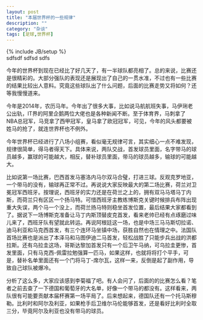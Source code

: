 ```yaml
---
layout: post
title: "本届世界杯的一些规律"
description: ""
category: "杂谈"
tags: [足球,世界杯]
---
```

{% include JB/setup %}    
sdfsdf
sdfsd
sdfs
<!--more-->
今年的世界杯到现在已经比了好几天了，有一半球队都亮相了。总的来说，比赛还是很精彩的。大部分强队的表现还是展现出了自己的一贯水准，不过也有一些比赛的结果比较出人意料。究竟这些球队出了什么问题，后面的比赛走势又将如何？还等我慢慢道来。

今年是2014年，农历马年。今年出了很多大事，比如说马航航班失事，马伊琍老公出轨，IT界的阿里企鹅两位大佬也是各种新闻不断。至于体育界，马刺拿了NBA总冠军，马竞拿了西甲冠军，皇马拿了欧冠冠军，可见，今年的风头都要被姓马的抢了，就连世界杯也不例外。

今年世界杯已经进行了八场小组赛，看似毫无规律可言，其实细心一点不难发现，规律很简单，得马者得天下。具体来说，两队交战，首发球员里面，名字带马的球员越多，赢球的可能越大，相反，替补球员里面，带马的球员越多，输球的可能越大。

比如说第一场比赛，巴西首发马塞洛内马尔双马合璧，打进三球。反观克罗地亚，一个带马的没有，输球再正常不过。再说说大家反映最大的第二场比赛，荷兰对卫冕冠军西班牙。按理说，西班牙的实力还是在荷兰之上的，拥有双马马塔马丁内斯，而荷兰只有区区一个扬马特。可惜西班牙主教练博斯克关键时候排兵布阵出现重大失误，两个马一个没上，而荷兰扬马特则稳坐首发位置，最后结果大家都看到了。据说下一场博斯克准备让马丁内斯顶替皮克首发，看来老帅已经有点琢磨过味儿来了，西班牙队有望就此转运。再说阿根廷这一场，也是中场三马马斯切拉诺、迪马利亚和马克西首发，有三个连环马坐镇中场，获胜自然也在情理之中。法国队首场比赛也是派出了本泽马和马图伊迪二马首发，轻松战胜了只能步兵出战的洪都拉斯。还有乌拉圭这场，哥斯达黎加首发只有一个后卫午马纳，可乌拉圭更惨，首发里面，只有马克西-佩雷拉勉强算一匹马，如果这样，也就将将打个平手，可是，替补名单里面还有一个门将马丁-席尔瓦，这样一来，反倒是起了副作用，导致自己球队被爆冷。

分析了这么多，大家应该感到李菊福了吧。有人会问了，后面的的比赛怎么看？笔者之前去查了一下德国和葡萄牙的大名单，好像一个带马的都没有。这样看来，两队很有可能要贡献本届杯赛第一场平局了。后来想起来，德国队还有一个托马斯穆勒。比利时和阿尔及利亚，如果枪手后卫维尔马伦能够首发，还是看好比利时全取三分，毕竟阿尔及利亚也没有带马的球员。
